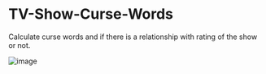 # TV-Show-Curse-Words
Calculate curse words and if there is a relationship with rating of the show or not.

![image](https://github.com/sp1nalcord/TV-Show-Curse-Words/blob/master/Shows/Mirzapur/Mirzapur.png)
